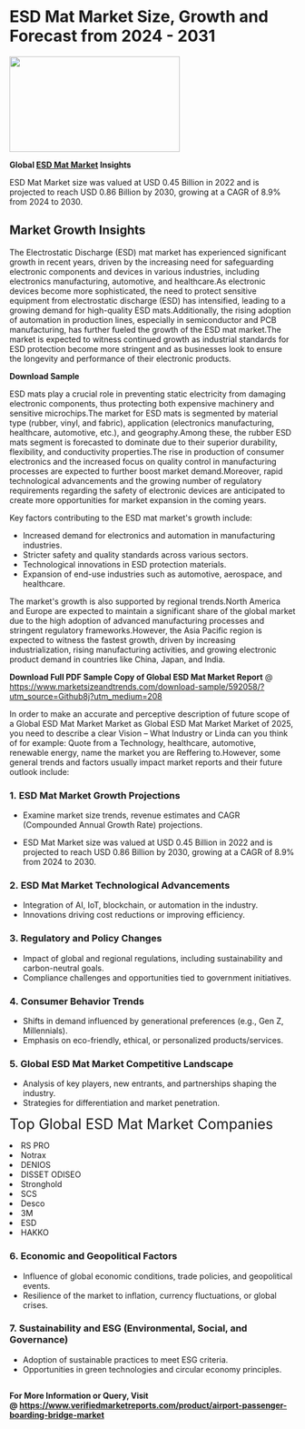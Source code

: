 <H1>ESD Mat Market Size, Growth and Forecast from 2024 - 2031</H1><img class="aligncenter size-medium wp-image-584254" src="https://thirdeyenews.in/wp-content/uploads/2024/09/Global-Market-Research-300x168.jpeg" alt="" width="300" height="168" /><p><strong>Global&nbsp;<a href="https://www.marketsizeandtrends.com/download-sample/592058/?utm_source=Github8j?utm_medium=208">ESD Mat Market</a> Insights</strong></p><p>ESD Mat Market size was valued at USD 0.45 Billion in 2022 and is projected to reach USD 0.86 Billion by 2030, growing at a CAGR of 8.9% from 2024 to 2030.</p><p><h2>Market Growth Insights</h2> <p>The Electrostatic Discharge (ESD) mat market has experienced significant growth in recent years, driven by the increasing need for safeguarding electronic components and devices in various industries, including electronics manufacturing, automotive, and healthcare.As electronic devices become more sophisticated, the need to protect sensitive equipment from electrostatic discharge (ESD) has intensified, leading to a growing demand for high-quality ESD mats.Additionally, the rising adoption of automation in production lines, especially in semiconductor and PCB manufacturing, has further fueled the growth of the ESD mat market.The market is expected to witness continued growth as industrial standards for ESD protection become more stringent and as businesses look to ensure the longevity and performance of their electronic products.</p> <p><strong>Download Sample</strong></p> <p>ESD mats play a crucial role in preventing static electricity from damaging electronic components, thus protecting both expensive machinery and sensitive microchips.The market for ESD mats is segmented by material type (rubber, vinyl, and fabric), application (electronics manufacturing, healthcare, automotive, etc.), and geography.Among these, the rubber ESD mats segment is forecasted to dominate due to their superior durability, flexibility, and conductivity properties.The rise in production of consumer electronics and the increased focus on quality control in manufacturing processes are expected to further boost market demand.Moreover, rapid technological advancements and the growing number of regulatory requirements regarding the safety of electronic devices are anticipated to create more opportunities for market expansion in the coming years.<p>Key factors contributing to the ESD mat market's growth include:</p> <ul> <li>Increased demand for electronics and automation in manufacturing industries.</li> <li>Stricter safety and quality standards across various sectors.</li> <li>Technological innovations in ESD protection materials.</li> <li>Expansion of end-use industries such as automotive, aerospace, and healthcare.</li> </ul> <p>The market's growth is also supported by regional trends.North America and Europe are expected to maintain a significant share of the global market due to the high adoption of advanced manufacturing processes and stringent regulatory frameworks.However, the Asia Pacific region is expected to witness the fastest growth, driven by increasing industrialization, rising manufacturing activities, and growing electronic product demand in countries like China, Japan, and India.</p> <p><span class=""><strong>Download Full PDF Sample Copy of Global ESD Mat Market Report</strong> @ <a href="https://www.marketsizeandtrends.com/download-sample/592058/?utm_source=Github8j?utm_medium=208" target="_blank">https://www.marketsizeandtrends.com/download-sample/592058/?utm_source=Github8j?utm_medium=208</a></span></p><p>In order to make an accurate and perceptive description of future scope of a Global&nbsp;ESD Mat Market Market as Global&nbsp;ESD Mat Market Market of 2025, you need to describe a clear Vision &ndash; What Industry or Linda can you think of for example: Quote from a Technology, healthcare, automotive, renewable energy, name the market you are Reffering to.However, some general trends and factors usually impact market reports and their future outlook include:</p><h3>1.&nbsp;<strong>ESD Mat Market Growth Projections</strong></h3><ul><li>Examine market size trends, revenue estimates and CAGR (Compounded Annual Growth Rate) projections.</li><li><p>ESD Mat Market size was valued at USD 0.45 Billion in 2022 and is projected to reach USD 0.86 Billion by 2030, growing at a CAGR of 8.9% from 2024 to 2030.</p></li></ul><h3>2.&nbsp;<strong>ESD Mat Market Technological Advancements</strong></h3><ul><li>Integration of AI, IoT, blockchain, or automation in the industry.</li><li>Innovations driving cost reductions or improving efficiency.</li></ul><h3>3.&nbsp;<strong>Regulatory and Policy Changes</strong></h3><ul><li>Impact of global and regional regulations, including sustainability and carbon-neutral goals.</li><li>Compliance challenges and opportunities tied to government initiatives.</li></ul><h3>4.&nbsp;<strong>Consumer Behavior Trends</strong></h3><ul><li>Shifts in demand influenced by generational preferences (e.g., Gen Z, Millennials).</li><li>Emphasis on eco-friendly, ethical, or personalized products/services.</li></ul><h3>5.&nbsp;<strong>Global ESD Mat Market Competitive Landscape</strong></h3><ul><li>Analysis of key players, new entrants, and partnerships shaping the industry.</li><li>Strategies for differentiation and market penetration.</li></ul><p data-pm-slice="1 1 []"><span style="color: inherit; font-family: inherit; font-size: 25px;">Top Global ESD Mat Market Companies</span></p><div class="" data-test-id=""><p><li>RS PRO</li><li> Notrax</li><li> DENIOS</li><li> DISSET ODISEO</li><li> Stronghold</li><li> SCS</li><li> Desco</li><li> 3M</li><li> ESD</li><li> HAKKO</li></p></div><h3>6.&nbsp;<strong>Economic and Geopolitical Factors</strong></h3><ul><li>Influence of global economic conditions, trade policies, and geopolitical events.</li><li>Resilience of the market to inflation, currency fluctuations, or global crises.</li></ul><h3>7.&nbsp;<strong>Sustainability and ESG (Environmental, Social, and Governance)</strong></h3><ul><li>Adoption of sustainable practices to meet ESG criteria.</li><li>Opportunities in green technologies and circular economy principles.</li></ul><h2><strong style="font-size: 14px;">For More Information or Query, Visit @&nbsp;</strong><a style="background-color: #ffffff; font-size: 14px;" href="https://www.marketsizeandtrends.com/report/esd-mat-market/" target="_blank">https://www.verifiedmarketreports.com/product/airport-passenger-boarding-bridge-market</a></h2>